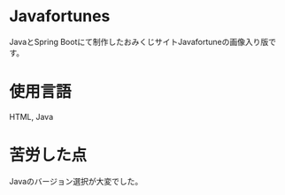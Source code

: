 # Javafortunes

JavaとSpring Bootにて制作したおみくじサイトJavafortuneの画像入り版です。

# 使用言語
  HTML, Java
 
  
 # 苦労した点
 Javaのバージョン選択が大変でした。
